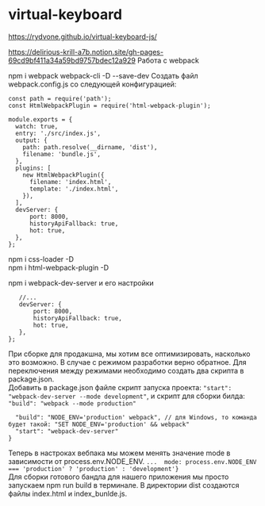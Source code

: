 # virtual-keyboard


https://rydvone.github.io/virtual-keyboard-js/


 https://delirious-krill-a7b.notion.site/gh-pages-69cd9bf411a34a59bd9757bdec12a929
Работа с webpack

 npm i webpack webpack-cli -D --save-dev
 Создать файл webpack.config.js со следующей конфигурацией:  
```
const path = require('path');
const HtmlWebpackPlugin = require('html-webpack-plugin');

module.exports = {
  watch: true,
  entry: './src/index.js',
  output: {
    path: path.resolve(__dirname, 'dist'),
    filename: 'bundle.js',
  },
  plugins: [
    new HtmlWebpackPlugin({
      filename: 'index.html',
      template: './index.html',
    }),
  ],
  devServer: {
      port: 8000,
      historyApiFallback: true,
      hot: true,
  },
};
 ```
 
 npm i css-loader -D   
 npm i html-webpack-plugin -D
 
 npm i webpack-dev-server  и его настройки
 ``` module.exports = {
    //...
    devServer: {
        port: 8000,
        historyApiFallback: true,
        hot: true,
    },
};
```

При сборке для продакшна, мы хотим все оптимизировать, насколько это возможно. В случае с режимом разработки верно обратное.
Для переключения между режимами необходимо создать два скрипта в package.json.  
Добавить в package.json файле скрипт запуска проекта: `"start": "webpack-dev-server --mode development"`, и скрипт для сборки билда: `"build": "webpack --mode production"`
```"scripts": {
  "build": "NODE_ENV='production' webpack", // для Windows, то команда будет такой: "SET NODE_ENV='production' && webpack"
  "start": "webpack-dev-server"
}
```    
Теперь в настроках вебпака мы можем менять значение mode в зависимости от process.env.NODE_ENV.
`...  mode: process.env.NODE_ENV === 'production' ? 'production' : 'development'}`  
Для сборки готового бандла для нашего приложения мы просто запускаем npm run build в терминале. В директории dist создаются файлы index.html и index_bunlde.js.
